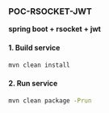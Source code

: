 ### **POC-RSOCKET-JWT**
**spring boot + rsocket + jwt**

#### 1. Build service
```bash
mvn clean install
```

#### 2. Run service
```bash
mvn clean package -Prun
```